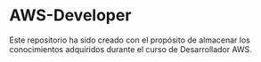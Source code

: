 # AWS-Developer
Este repositorio ha sido creado con el propósito de almacenar los conocimientos adquiridos durante el curso de Desarrollador AWS.

